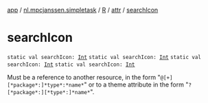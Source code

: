 [app](../../../index.md) / [nl.mpcjanssen.simpletask](../../index.md) / [R](../index.md) / [attr](index.md) / [searchIcon](.)

# searchIcon

`static val searchIcon: `[`Int`](https://kotlinlang.org/api/latest/jvm/stdlib/kotlin/-int/index.html)
`static val searchIcon: `[`Int`](https://kotlinlang.org/api/latest/jvm/stdlib/kotlin/-int/index.html)
`static val searchIcon: `[`Int`](https://kotlinlang.org/api/latest/jvm/stdlib/kotlin/-int/index.html)
`static val searchIcon: `[`Int`](https://kotlinlang.org/api/latest/jvm/stdlib/kotlin/-int/index.html)

Must be a reference to another resource, in the form "`@[+][*package*:]*type*:*name*`" or to a theme attribute in the form "`?[*package*:][*type*:]*name*`".

